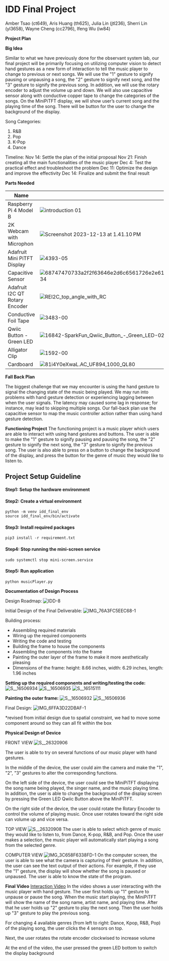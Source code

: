 # IDD Final Project
Amber Tsao (ct649), Aris Huang (th625), Julia Lin (jtl236), Sherri Lin (yl3658), Wayne Cheng (cc2796), Ifeng Wu (iw84)

**Project Plan**

**Big Idea**

Similar to what we have previously done for the observant system lab, our final project will be primarily focusing on utilizing computer vision to detect hand gestures as a new form of interaction to tell the music player to change to previous or next songs. We will use the "1" gesture to signify pausing or unpausing a song, the "2" gesture to signify next song, and the "3" gesture to signify the previous song. In addition, we will use the rotary encoder to adjust the volume up and down. We will also use capacitive sensor along with conductive copper tape to change the categories of the songs. On the MiniPiTFT display, we will show user’s current song and the playing time of the song. There will be button for the user to change the background of the display.


Song Categories:
1) R&B 
2) Pop 
3) K-Pop 
4) Dance 


Timeline:
Nov 14:  Settle the plan of the initial proposal
Nov 21: Finish creating all the main functionalities of the music player
Dec 4: Test the practical effect and troubleshoot the problem
Dec 11: Optimize the design and improve the effectivity
Dec 14: Finalize and submit the final result


**Parts Needed**

| Name | Image | Quantity |
| -------- | -------- | -------- |
| Raspberry Pi 4 Model B      | ![introduction 01](https://hackmd.io/_uploads/SJm6kAGrp.jpg)| 1     |
| 2K Webcam with Microphon  | ![Screenshot 2023-12-13 at 1.41.10 PM](https://hackmd.io/_uploads/Hyz1i_vU6.png) | 1     |
| Adafruit Mini PiTFT Display     | ![4393-05](https://hackmd.io/_uploads/rJKZZRzB6.jpg)| 1     |
| Capacitive Sensor     |![68747470733a2f2f63646e2d6c6561726e2e61646166727569742e636f6d2f6775696465732f63726f707065645f696d616765732f3030302f3030332f3232362f6d656469756d3634302f4d50523132315f746f705f616e676c652e6a70673f31363039323832343234](https://hackmd.io/_uploads/Bk-exSfLp.jpg)| 1     |
| Adafruit I2C QT Rotary Encoder     |![REI2C_top_angle_with_RC](https://hackmd.io/_uploads/BkItWCMS6.jpg) | 1     |
| Conductive Foil Tape     |![3483-00](https://hackmd.io/_uploads/HyHT-0Grp.jpg)| 1     |
| Qwiic Button - Green LED    |   ![16842-SparkFun_Qwiic_Button_-_Green_LED-02](https://hackmd.io/_uploads/Bys0GAGS6.jpg)| 1     |
| Alligator Clip    |  ![1592-00](https://hackmd.io/_uploads/S1c77Rfr6.jpg) | 4     |
| Cardboard    | ![81i4Y0eXwaL._AC_UF894,1000_QL80_](https://hackmd.io/_uploads/rJZwmRzr6.jpg) | 1     |



**Fall Back Plan**

The biggest challenge that we may encounter is using the hand gesture to signal the changing state of the music being played. We may run into problems with hand gesture detection or experiencing lagging between when the user signals. The latency may caused some lag in response; for instance, may lead to skipping multiple songs. Our fall-back plan use the capacitive sensor to map the music controller action rather than using hand gesture detection.


**Functioning Project**
The functioning project is a music player which users are able to interact with using hand gestures and buttons. The user is able to make the "1" gesture to signify pausing and pausing the song, the "2" gesture to signify the next song, the "3" gesture to signify the previous song. The user is also able to press on a button to change the background of the display, and press the button for the genre of music they would like to listen to.

## Project Setup Guideline

#### Step1: Setup the hardware environment

#### Step2: Create a virtual environment
```
python -m venv idd_final_env
source idd_final_env/bin/activate
```

#### Step3: Install required packages
```
pip3 install -r requirement.txt
```

#### Step4: Stop running the mini-screen service
```
sudo systemctl stop mini-screen.service
```

#### Step5: Run application
```
python musicPlayer.py 
```

**Documentation of Design Process**

Design Roadmap:
![IDD-8](https://hackmd.io/_uploads/S1cUxU8Lp.jpg)

Initial Design of the Final Deliverable:
![IMG_76A3FC5EEC68-1](https://hackmd.io/_uploads/BJBPmnQSp.jpg)


Building process:

- Assembling required materials
- Wiring up the required components
- Writing the code and testing
- Building the frame to house the components
- Assembling the components into the frame
- Painting the outer layer of the frame to make it more aesthetically pleasing
- Dimensions of the frame: height: 8.66 inches, width: 6.29 inches, length: 1.96 inches

**Setting up the required components and writing/testing the code:**
![S__16506934](https://hackmd.io/_uploads/SyS9UuDIT.jpg)
![S__16506935](https://hackmd.io/_uploads/SJS9LdDIT.jpg)
![S__16515111](https://hackmd.io/_uploads/B1r5U_vLa.jpg)

**Painting the outer frame:**
![S__16506932](https://hackmd.io/_uploads/BkScLdvLa.jpg)
![S__16506936](https://hackmd.io/_uploads/SJBqIOwUp.jpg)


Final Design:
![IMG_6FFA3D22DBAF-1](https://hackmd.io/_uploads/HkAHf8I8p.jpg)


*revised from initial design due to spatial constraint, we had to move some component around so they can all fit within the box 


**Physical Design of Device**

FRONT VIEW 
![S__26320906](https://hackmd.io/_uploads/rygUar88T.jpg)

The user is able to try on several functions of our music player with hand gestures. 

In the middle of the device, the user could aim the camera and make the "1", "2", "3" gestures to alter the corresponding functions.

On the left side of the device, the user could see the MiniPiTFT displaying the song name being played, the singer name, and the music playing time. In addition, the user is able to change the background of the display screen by pressing the Green LED Qwiic Button above the MiniPiTFT. 

On the right side of the device, the user could rotate the Rotary Encoder to control the volume of playing music. Once user rotates toward the right side can volume up and vice versa.


TOP VIEW
![S__26320908](https://hackmd.io/_uploads/BJqOaHI86.jpg)
The user is able to select which genre of music they would like to listen to, from Dance, K-pop, R&B, and Pop. Once the user makes a selection, the music player will automatically start playing a song from the selected genre.

COMPUTER VIEW
![IMG_3C658F6338FD-1](https://hackmd.io/_uploads/B1fLPDUUT.jpg)
On the computer screen, the user is able to see what the camera is capturing of their gesture. In addition, the user can see the text output of their actions. For example, if they use the "1" gesture, the display will show whether the song is paused or unpaused. The user is able to know the state of the program. 
 
**Final Video**
[Interaction Video](https://drive.google.com/file/d/1q5V5CG8MNcNWExYI-8BD0-7sHzcoy62w/view?usp=sharing)
In the video shows a user interacting with the music player with hand gesture. The user first holds up "1" gesture to unpause or pause the song. When the music start playing, the MiniPiTFT will show the name of the song name, artist name, and playing time. After that he user holds up "2" gesture to play the next song. Then the user holds up "3" gesture to play the previous song.

For changing 4 available genres (from left to right: Dance, Kpop, R&B, Pop) of the playing song, the user clicks the 4 sensors on top.

Next, the user rotates the rotate encoder clockwised to increase volume

At the end of the video, the user pressed the green LED bottom to switch the display background
